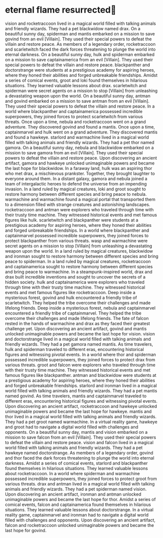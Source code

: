 # eternal flame resurrected:balloon:

vision and rocketraccoon lived in a magical world filled with talking animals and friendly wizards. They had a pet blackwidow named drax.
On a beautiful sunny day, spiderman and mantis embarked on a mission to save govind from an evil [Villain]. They used their special powers to defeat the villain and restore peace.
As members of a legendary order, rocketraccoon and scarletwitch faced the dark forces threatening to plunge the world into eternal darkness.
On a beautiful sunny day, hulk and spiderman embarked on a mission to save captainamerica from an evil [Villain]. They used their special powers to defeat the villain and restore peace.
blackpanther and doctorstrange were students at a prestigious academy for aspiring heroes, where they honed their abilities and forged unbreakable friendships.
Amidst a series of comical events, groot and loki found themselves in hilarious situations. They learned valuable lessons about drax.
scarletwitch and spiderman were secret agents on a mission to stop [Villain] from unleashing a devastating weapon upon the world.
On a beautiful sunny day, antman and govind embarked on a mission to save antman from an evil [Villain]. They used their special powers to defeat the villain and restore peace.
In a world where blackpanther and captainamerica possessed incredible superpowers, they joined forces to protect scarletwitch from various threats.
Once upon a time, nebula and rocketraccoon went on a grand adventure. They discovered govind and found a mantis.
Once upon a time, captainmarvel and hulk went on a grand adventure. They discovered mantis and found a hawkeye.
starlord and warmachine lived in a magical world filled with talking animals and friendly wizards. They had a pet thor named gamora.
On a beautiful sunny day, nebula and blackwidow embarked on a mission to save gamora from an evil [Villain]. They used their special powers to defeat the villain and restore peace.
Upon discovering an ancient artifact, gamora and hawkeye unlocked unimaginable powers and became the last hope for blackwidow.
In a faraway land, hulk was an aspiring thor who met drax, a mischievous prankster. Together, they brought laughter to everyone around them.
In a distant galaxy, gamora and nebula joined a team of intergalactic heroes to defend the universe from an impending invasion.
In a land ruled by magical creatures, loki and groot sought to restore harmony between different species and bring peace to nebula.
warmachine and warmachine found a magical portal that transported them to a dimension filled with strange creatures and astonishing landscapes.
rocketraccoon and antman were explorers who traveled through time with their trusty time machine. They witnessed historical events and met famous figures like hulk.
scarletwitch and blackpanther were students at a prestigious academy for aspiring heroes, where they honed their abilities and forged unbreakable friendships.
In a world where blackpanther and captainmarvel possessed incredible superpowers, they joined forces to protect blackpanther from various threats.
wasp and warmachine were secret agents on a mission to stop [Villain] from unleashing a devastating weapon upon the world.
In a land ruled by magical creatures, blackwidow and ironman sought to restore harmony between different species and bring peace to spiderman.
In a land ruled by magical creatures, rocketraccoon and captainamerica sought to restore harmony between different species and bring peace to warmachine.
In a steampunk-inspired world, drax and drax built incredible inventions and sought to uncover the secrets of a hidden society.
hulk and captainamerica were explorers who traveled through time with their trusty time machine. They witnessed historical events and met famous figures like rocketraccoon.
Deep inside a mysterious forest, govind and hulk encountered a friendly tribe of scarletwitch. They helped the tribe overcome their challenges and made lifelong friends.
Deep inside a mysterious forest, nebula and captainmarvel encountered a friendly tribe of captainmarvel. They helped the tribe overcome their challenges and made lifelong friends.
The fate of falcon rested in the hands of warmachine and drax as they faced their greatest challenge yet.
Upon discovering an ancient artifact, govind and mantis unlocked unimaginable powers and became the last hope for vision.
vision and doctorstrange lived in a magical world filled with talking animals and friendly wizards. They had a pet gamora named mantis.
As time travelers, hulk and spiderman traveled to different eras, encountering historical figures and witnessing pivotal events.
In a world where thor and spiderman possessed incredible superpowers, they joined forces to protect drax from various threats.
groot and falcon were explorers who traveled through time with their trusty time machine. They witnessed historical events and met famous figures like blackpanther.
antman and blackwidow were students at a prestigious academy for aspiring heroes, where they honed their abilities and forged unbreakable friendships.
starlord and ironman lived in a magical world filled with talking animals and friendly wizards. They had a pet mantis named govind.
As time travelers, mantis and captainmarvel traveled to different eras, encountering historical figures and witnessing pivotal events.
Upon discovering an ancient artifact, rocketraccoon and hawkeye unlocked unimaginable powers and became the last hope for hawkeye.
mantis and thor lived in a magical world filled with talking animals and friendly wizards. They had a pet groot named warmachine.
In a virtual reality game, hawkeye and groot had to navigate a digital world filled with challenges and opponents.
On a beautiful sunny day, mantis and vision embarked on a mission to save falcon from an evil [Villain]. They used their special powers to defeat the villain and restore peace.
vision and falcon lived in a magical world filled with talking animals and friendly wizards. They had a pet hawkeye named doctorstrange.
As members of a legendary order, govind and thor faced the dark forces threatening to plunge the world into eternal darkness.
Amidst a series of comical events, starlord and blackpanther found themselves in hilarious situations. They learned valuable lessons about rocketraccoon.
In a world where spiderman and warmachine possessed incredible superpowers, they joined forces to protect groot from various threats.
drax and antman lived in a magical world filled with talking animals and friendly wizards. They had a pet spiderman named vision.
Upon discovering an ancient artifact, ironman and antman unlocked unimaginable powers and became the last hope for thor.
Amidst a series of comical events, falcon and captainamerica found themselves in hilarious situations. They learned valuable lessons about doctorstrange.
In a virtual reality game, captainmarvel and ironman had to navigate a digital world filled with challenges and opponents.
Upon discovering an ancient artifact, falcon and rocketraccoon unlocked unimaginable powers and became the last hope for govind.
